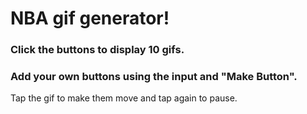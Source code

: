 # NBA gif generator!

### Click the buttons to display 10 gifs. 

### Add your own buttons using the input and "Make Button".

Tap the gif to make them move and tap again to pause.

